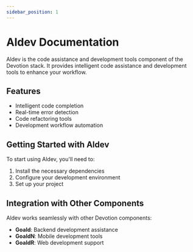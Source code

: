 ```yaml
---
sidebar_position: 1
---
```


# Aldev Documentation

Aldev is the code assistance and development tools component of the Devotion stack. It provides intelligent code assistance and development tools to enhance your workflow.

## Features

- Intelligent code completion
- Real-time error detection
- Code refactoring tools
- Development workflow automation

## Getting Started with Aldev

To start using Aldev, you'll need to:

1. Install the necessary dependencies
2. Configure your development environment
3. Set up your project

## Integration with Other Components

Aldev works seamlessly with other Devotion components:

- **Goald**: Backend development assistance
- **GoaldN**: Mobile development tools
- **GoaldR**: Web development support